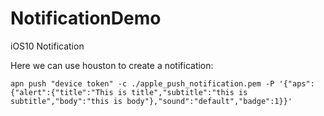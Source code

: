 # NotificationDemo
iOS10 Notification

Here we can use houston to create a notification:
```
apn push "device token" -c ./apple_push_notification.pem -P '{"aps":{"alert":{"title":"This is title","subtitle":"this is subtitle","body":"this is body"},"sound":"default","badge":1}}'
```

